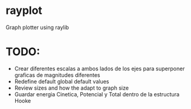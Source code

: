 # rayplot
Graph plotter using raylib

# TODO:
-	Crear diferentes escalas a ambos lados de los ejes para superponer graficas de magnitudes diferentes
-	Redefine default global default values
-	Review sizes and how the adapt to graph size
-	Guardar energia Cinetica, Potencial y Total dentro de la estructura Hooke
